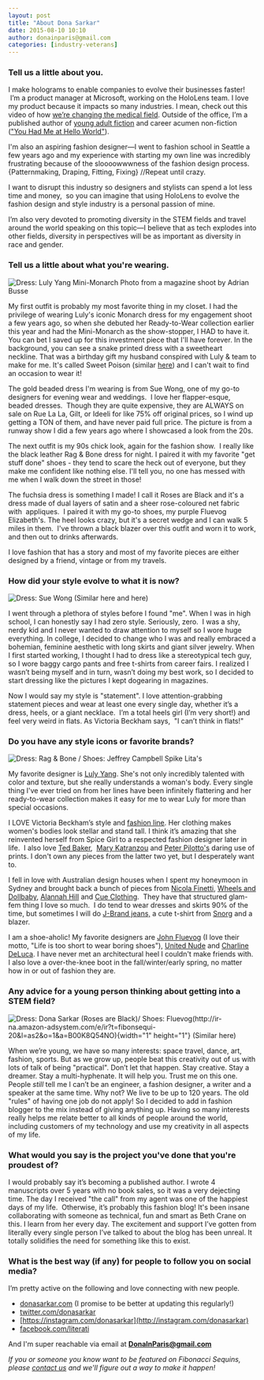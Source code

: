 ```yaml
---
layout: post
title: "About Dona Sarkar"
date: 2015-08-10 10:10
author: donainparis@gmail.com
categories: [industry-veterans]
---
```


### Tell us a little about you.

I make holograms to enable companies to evolve their businesses faster!  I’m a product manager at Microsoft, working on the HoloLens team. I love my product because it impacts so many industries. I mean, check out this video of how [we’re changing the medical field](https://www.youtube.com/watch?v=SKpKlh1-en0). Outside of the office, I’m a published author of [young adult fiction](http://www.amazon.com/Dona-Sarkar/e/B002PN0YHO/ref=sr_ntt_srch_lnk_1?qid=1440348202&sr=8-1) and career acumen non-fiction (["You Had Me at Hello World"](http://www.amazon.com/You-Had-Hello-World-Mentoring-ebook/dp/B0147SC2WO/ref=sr_1_1?s=digital-text&ie=UTF8&qid=1440345393&sr=1-1&keywords=you+had+me+at+hello+world&pebp=1440345395480&perid=07WE9PBXX1EMY88RDEM4)).

I'm also an aspiring fashion designer—I went to fashion school in Seattle a few years ago and my experience with starting my own line was incredibly frustrating because of the sloooowwwness of the fashion design process. {Patternmaking, Draping, Fitting, Fixing} //Repeat until crazy.

I want to disrupt this industry so designers and stylists can spend a lot less time and money,  so you can imagine that using HoloLens to evolve the fashion design and style industry is a personal passion of mine.

I’m also very devoted to promoting diversity in the STEM fields and travel around the world speaking on this topic—I believe that as tech explodes into other fields, diversity in perspectives will be as important as diversity in race and gender.

### Tell us a little about what you're wearing.

 
![Dress: [Luly Yang Mini-Monarch](https://lulyyang.com/stretch-mikado-monarch-print-tulip-hem-dress) 
Photo from a magazine shoot by [Adrian Busse](http://www.adrianbusse.com/)](http://www.fibonaccisequinsblog.com/wp-content/uploads/2015/08/Luly1.jpg)

My first outfit is probably my most favorite thing in my closet. I had the privilege of wearing Luly's iconic Monarch dress for my engagement shoot a few years ago, so when she debuted her Ready-to-Wear collection earlier this year and had the Mini-Monarch as the show-stopper, I HAD to have it.  You can bet I saved up for this investment piece that I'll have forever. In the background, you can see a snake printed dress with a sweetheart neckline. That was a birthday gift my husband conspired with Luly & team to make for me. It's called Sweet Poison (similar [here](https://lulyyang.com/shop-collections/luly-yang/aurelia-strapless-pleated-a-line-cocktail-dress-1810)) and I can't wait to find an occasion to wear it!

The gold beaded dress I'm wearing is from Sue Wong, one of my go-to designers for evening wear and weddings.  I love her flapper-esque, beaded dresses.  Though they are quite expensive, they are ALWAYS on sale on Rue La La, Gilt, or Ideeli for like 75% off original prices, so I wind up getting a TON of them, and have never paid full price. The picture is from a runway show I did a few years ago where I showcased a look from the 20s.

The next outfit is my 90s chick look, again for the fashion show.  I really like the black leather Rag & Bone dress for night. I paired it with my favorite "get stuff done" shoes - they tend to scare the heck out of everyone, but they make me confident like nothing else. I'll tell you, no one has messed with me when I walk down the street in those!

The fuchsia dress is something I made! I call it Roses are Black and it's a dress made of dual layers of satin and a sheer rose-coloured net fabric with  appliques.  I paired it with my go-to shoes, my purple Fluevog Elizabeth's. The heel looks crazy, but it's a secret wedge and I can walk 5 miles in them.  I've thrown a black blazer over this outfit and worn it to work, and then out to drinks afterwards.

I love fashion that has a story and most of my favorite pieces are either designed by a friend, vintage or from my travels.

### How did your style evolve to what it is now?

 
![Dress: [Sue Wong](http://www.shopstyle.com/action/loadRetailerProductPage?id=449375190&pid=uid4889-31045667-16) (Similar [here](http://www.shopstyle.com/action/loadRetailerProductPage?id=449375190&pid=uid4889-31045667-16) and [here](http://www.shopstyle.com/action/loadRetailerProductPage?id=455872956&pid=uid4889-31045667-16))](http://www.fibonaccisequinsblog.com/wp-content/uploads/2015/08/RunWay1-683x1024.jpg)

I went through a plethora of styles before I found "me". When I was in high school, I can honestly say I had zero style. Seriously, zero.  I was a shy, nerdy kid and I never wanted to draw attention to myself so I wore huge everything. In college, I decided to change who I was and really embraced a bohemian, feminine aesthetic with long skirts and giant silver jewelry. When I first started working, I thought I had to dress like a stereotypical tech guy, so I wore baggy cargo pants and free t-shirts from career fairs. I realized I wasn’t being myself and in turn, wasn’t doing my best work, so I decided to start dressing like the pictures I kept dogearing in magazines.

Now I would say my style is "statement". I love attention-grabbing statement pieces and wear at least one every single day, whether it’s a dress, heels, or a giant necklace.  I’m a total heels girl (I’m very short!) and feel very weird in flats. As Victoria Beckham says,  "I can’t think in flats!"

### Do you have any style icons or favorite brands?

 
![Dress: [Rag & Bone](http://www.shopstyle.com/browse/dresses?fts=rag+and+bone+leather) / Shoes: [Jeffrey Campbell Spike Lita's](http://www.jeffreycampbellshoes.com/vault/spike#.VcTaf25Viko)](http://www.fibonaccisequinsblog.com/wp-content/uploads/2015/08/Vogue-680x1024.jpg)

My favorite designer is [Luly Yang](https://lulyyang.com/). She's not only incredibly talented with color and texture, but she really understands a woman's body. Every single thing I've ever tried on from her lines have been infinitely flattering and her ready-to-wear collection makes it easy for me to wear Luly for more than special occasions.

I LOVE Victoria Beckham’s style and [fashion line](https://www.victoriabeckham.com/ready-to-wear/). Her clothing makes women's bodies look stellar and stand tall. I think it’s amazing that she reinvented herself from Spice Girl to a respected fashion designer later in life.  I also love [Ted Baker](http://www.tedbaker.com/us/Womens/c/category_womens),  [Mary Katranzou](https://www.google.com/url?sa=t&rct=j&q=&esrc=s&source=web&cd=1&cad=rja&uact=8&ved=0CEIQFjAAahUKEwiwubHZqpfHAhWE0IAKHVYoCVQ&url=https%3A%2F%2Fwww.marykatrantzou.com%2F&ei=ANXEVbC5NIShgwTW0KSgBQ&usg=AFQjCNGBULPUQginGsIJAUUYWR_sTPUr5g&sig2=kfVwUR-JE2nuYOgtzagwAQ&bvm=bv.99804247,d.eXY) and [Peter Pilotto's](https://www.google.com/url?sa=t&rct=j&q=&esrc=s&source=web&cd=1&cad=rja&uact=8&sqi=2&ved=0CDsQFjAAahUKEwj27aScq5fHAhVC04AKHajNDTM&url=http%3A%2F%2Fwww.peterpilotto.com%2F&ei=jdXEVbbzCcKmgwSom7eYAw&usg=AFQjCNEpevAAoV05Z4Ouc1EQNh49bAhDZw&sig2=p0n78HwMHDJN6r0HhLN5Ng&bvm=bv.99804247,d.eXY) daring use of prints. I don't own any pieces from the latter two yet, but I desperately want to.

I fell in love with Australian design houses when I spent my honeymoon in Sydney and brought back a bunch of pieces from [Nicola Finetti](https://www.google.com/url?sa=t&rct=j&q=&esrc=s&source=web&cd=1&cad=rja&uact=8&ved=0CB4QFjAAahUKEwikrcTbsZfHAhUKig0KHbG0B1Y&url=http%3A%2F%2Fwww.nicolafinetti.com%2F&ei=XNzEVaSPGYqUNrHpnrAF&usg=AFQjCNGEADm0fn9RKbTAwxIpLT4WxdZTXQ&sig2=7sikPwFwJsY_v5VCfWHt9A&bvm=bv.99804247,d.eXY), [Wheels and Dollbaby](http://www.wheelsanddollbaby.com/), [Alannah Hill](http://shop.alannahhill.com.au/) and [Cue Clothing](https://www.cue.cc/).  They have that structured glam-fem thing I love so much.  I do tend to wear dresses and skirts 90% of the time, but sometimes I will do [J-Brand jeans,](http://www.jbrandjeans.com/jeans/l/1915) a cute t-shirt from [Snorg](http://www.snorgtees.com/) and a blazer.

I am a shoe-aholic! My favorite designers are [John Fluevog](https://www.fluevog.com/shop/?r%5b%5d=gender:women) (I love their motto, "Life is too short to wear boring shoes"), [United Nude](http://unitednude.com/) and [Charline DeLuca](http://www.charlinedeluca.com/collection.php). I have never met an architectural heel I couldn't make friends with.  I also love a over-the-knee boot in the fall/winter/early spring, no matter how in or out of fashion they are.

### Any advice for a young person thinking about getting into a STEM field?

 
![Dress: Dona Sarkar (Roses are Black)/ Shoes: [Fluevog](https://www.fluevog.com/)(http://ir-na.amazon-adsystem.com/e/ir?t=fibonsequi-20&l=as2&o=1&a=B00K8Q54NO){width="1" height="1"} (Similar [here](http://www.amazon.com/gp/product/B00K8Q54PM/ref=as_li_tl?ie=UTF8&camp=1789&creative=9325&creativeASIN=B00K8Q54PM&linkCode=as2&tag=fibonsequi-20&linkId=WUPITZW7RCCYN7VQ))](http://www.fibonaccisequinsblog.com/wp-content/uploads/2015/08/Engagement-e1438966712941.jpg)

When we’re young, we have so many interests: space travel, dance, art, fashion, sports. But as we grow up, people beat this creativity out of us with lots of talk of being "practical". Don’t let that happen. Stay creative. Stay a dreamer. Stay a multi-hyphenate. It will help you. Trust me on this one. People *still* tell me I can’t be an engineer, a fashion designer, a writer and a speaker at the same time. Why not? We live to be up to 120 years. The old "rules" of having one job do not apply! So I decided to add in fashion blogger to the mix instead of giving anything up. Having so many interests really helps me relate better to all kinds of people around the world, including customers of my technology and use my creativity in all aspects of my life.

### What would you say is the project you've done that you're proudest of?

I would probably say it’s becoming a published author. I wrote 4 manuscripts over 5 years with no book sales, so it was a very dejecting time. The day I received "the call" from my agent was one of the happiest days of my life.  Otherwise, it’s probably this fashion blog! It's been insane collaborating with someone as technical, fun and smart as Beth Crane on this. I learn from her every day. The excitement and support I’ve gotten from literally every single person I’ve talked to about the blog has been unreal. It totally solidifies the need for something like this to exist.

### What is the best way (if any) for people to follow you on social media?

I’m pretty active on the following and love connecting with new people.

- [donasarkar.com](http://donasarkar.com) (I promise to be better at updating this regularly!)
- [twitter.com/donasarkar](http://twitter.com/donasarkar)
- [https://instagram.com/donasarkar](http://instagram.com/donasarkar)
- [facebook.com/literati](http://facebook.com/literati)

And I'm super reachable via email at **<DonaInParis@gmail.com>**

*If you or someone you know want to be featured on Fibonacci Sequins, please [contact us](mailto:hello@bethcrane.com) and we'll figure out a way to make it happen!*

